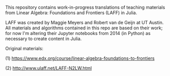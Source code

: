 This repository contains work-in-progress translations of teaching materials from Linear Algebra: Foundations and Frontiers (LAFF) in Julia.

LAFF was created by Maggie Meyers and Robert van de Geijn at UT Austin. All materials and algorithms contained in this repo are based on their work; for now I'm altering their Jupyter notebooks from 2014 (in Python) as necessary to create content in Julia.

Original materials:

(1) https://www.edx.org/course/linear-algebra-foundations-to-frontiers

(2) http://www.ulaff.net/LAFF-N2LW.html
